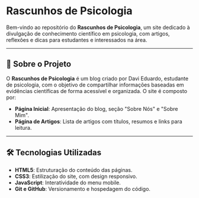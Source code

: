 # Rascunhos de Psicologia

Bem-vindo ao repositório do **Rascunhos de Psicologia**, um site dedicado à divulgação de conhecimento científico em psicologia, com artigos, reflexões e dicas para estudantes e interessados na área.

---

## 📌 Sobre o Projeto

O **Rascunhos de Psicologia** é um blog criado por Davi Eduardo, estudante de psicologia, com o objetivo de compartilhar informações baseadas em evidências científicas de forma acessível e organizada. O site é composto por:

- **Página Inicial**: Apresentação do blog, seção "Sobre Nós" e "Sobre Mim".
- **Página de Artigos**: Lista de artigos com títulos, resumos e links para leitura.

---

## 🛠️ Tecnologias Utilizadas

- **HTML5**: Estruturação do conteúdo das páginas.
- **CSS3**: Estilização do site, com design responsivo.
- **JavaScript**: Interatividade do menu mobile.
- **Git e GitHub**: Versionamento e hospedagem do código.
